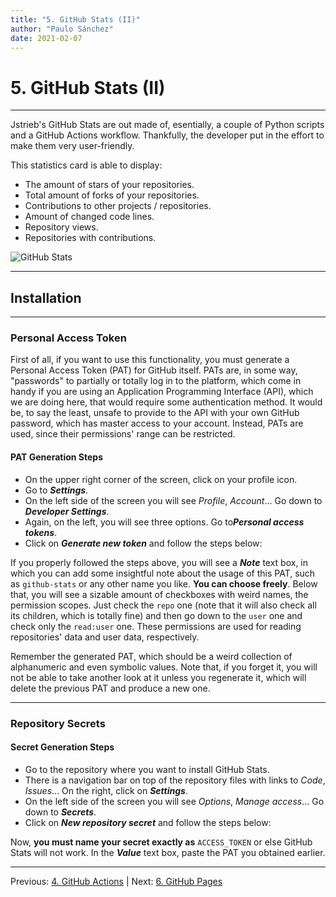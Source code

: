 ```yaml
---
title: "5. GitHub Stats (II)"
author: "Paulo Sánchez"
date: 2021-02-07
---
```


# 5. GitHub Stats (II)

***

Jstrieb's GitHub Stats are out made of, esentially, a couple of Python scripts and a GitHub Actions workflow. Thankfully, the developer put in the effort to make them very user-friendly.

This statistics card is able to display:

* The amount of stars of your repositories.
* Total amount of forks of your repositories.
* Contributions to other projects / repositories.
* Amount of changed code lines.
* Repository views.
* Repositories with contributions.

<img src="https://erlete.github.io/github-customization-guide/illustrations/generated/overview.svg" alt="GitHub Stats">

***

## Installation

***

### Personal Access Token

First of all, if you want to use this functionality, you must generate a Personal Access Token (PAT) for GitHub itself. PATs are, in some way, "passwords" to partially or totally log in to the platform, which come in handy if you are using an Application Programming Interface (API), which we are doing here, that would require some authentication method. It would be, to say the least, unsafe to provide to the API with your own GitHub password, which has master access to your account. Instead, PATs are used, since their permissions' range can be restricted.

#### PAT Generation Steps

* On the upper right corner of the screen, click on your profile icon.
* Go to ***Settings***.
* On the left side of the screen you will see *Profile*, *Account*... Go down to ***Developer Settings***.
* Again, on the left, you will see three options. Go to***Personal access tokens***.
* Click on ***Generate new token*** and follow the steps below:

If you properly followed the steps above, you will see a ***Note*** text box, in which you can add some insightful note about the usage of this PAT, such as `github-stats` or any other name you like. **You can choose freely**. Below that, you will see a sizable amount of checkboxes with weird names, the permission scopes. Just check the `repo` one (note that it will also check all its children, which is totally fine) and then go down to the `user` one and check only the `read:user` one. These permissions are used for reading repositories' data and user data, respectively.

Remember the generated PAT, which should be a weird collection of alphanumeric and even symbolic values. Note that, if you forget it, you will not be able to take another look at it unless you regenerate it, which will delete the previous PAT and produce a new one.

***

### Repository Secrets

#### Secret Generation Steps

* Go to the repository where you want to install GitHub Stats.
* There is a navigation bar on top of the repository files with links to *Code*, *Issues*... On the right, click on ***Settings***.
* On the left side of the screen you will see *Options*, *Manage access*... Go down to ***Secrets***.
* Click on ***New repository secret*** and follow the steps below:

Now, **you must name your secret exactly as** `ACCESS_TOKEN` or else GitHub Stats will not work. In the ***Value*** text box, paste the PAT you obtained earlier.

***

Previous: [4. GitHub Actions](https://erlete.github.io/github-customization-guide/guides/actions-guide.html) | Next: [6. GitHub Pages](https://erlete.github.io/github-customization-guide/guides/pages-guide.html)
